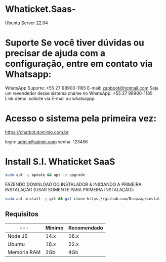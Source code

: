 # Whaticket.Saas-

Ubuntu Server 22.04 

# Suporte Se você tiver dúvidas ou precisar de ajuda com a configuração, entre em contato via Whatsapp:

WhatsApp Suporte: +55 27 98900-1165
E-mail: zapboot@hotmail.com 
Seja um revendedor desse sistema chame no WhatsApp: +55 27 98900-1165
Link demo: solicite via E-mail ou whatsappp 

# Acesso o sistema pela primeira vez:

https://chatbot.dominio.com.br

login: admin@admin.com
senha: 123456

# Install S.I. Whaticket SaaS

```bash
sudo apt -y update && apt -y upgrade
```

FAZENDO DOWNLOAD DO INSTALADOR & INICIANDO A PRIMEIRA INSTALAÇÃO (USAR SOMENTE PARA PRIMEIRA INSTALAÇÃO):

```bash
sudo apt install -y git && git clone https://github.com/Dropzap/install_siwhaticket_saas-main-main.git install_whaticket && sudo chmod -R 777 install_whaticket  && cd install_whaticket  && sudo ./install_primaria
```

## Requisitos

| --- | Mínimo | Recomendado |
| --- | --- | --- |
| Node JS | 14.x | 16.x |
| Ubuntu | 18.x | 22.x |
| Memória RAM | 2Gb | 4Gb |  

